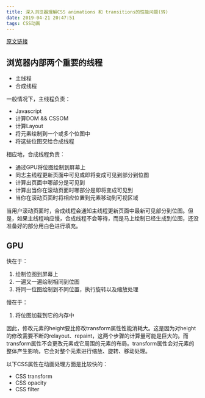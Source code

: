```yaml
---
title: 深入浏览器理解CSS animations 和 transitions的性能问题(转)
date: 2019-04-21 20:47:51
tags: CSS动画
---
```


[原文链接](https://blog.csdn.net/leer168/article/details/25917093)

## 浏览器内部两个重要的线程

* 主线程
* 合成线程

一般情况下，主线程负责：

* Javascript
* 计算DOM && CSSOM
* 计算Layout
* 将元素绘制到一个或多个位图中
* 将这些位图交给合成线程

相应地，合成线程负责：

* 通过GPU将位图绘制到屏幕上
* 同志主线程更新页面中可见或即将变成可见到部分到位图
* 计算出页面中哪部分是可见到
* 计算出当你在滚动页面时哪部分是即将变成可见到
* 当你在滚动页面时将相应位置到元素移动到可视区域

当用户滚动页面时，合成线程会通知主线程更新页面中最新可见部分到位图。但是，如果主线程响应慢，合成线程不会等待，而是马上绘制已经生成到位图，还没准备好的部分用白色进行填充。

## GPU

快在于：

1. 绘制位图到屏幕上
2. 一遍又一遍绘制相同到位图
3. 将同一位图绘制到不同位置，执行旋转以及缩放处理

慢在于：

1. 将位图加载到它的内存中

因此，修改元素的height要比修改transform属性性能消耗大。这是因为对height的修改需要不断的relayout、repaint，这两个步骤的计算量可能是巨大的。而transform属性不会更改元素或它周围的元素的布局。transform属性会对元素的整体产生影响，它会对整个元素进行缩放、旋转、移动处理。

以下CSS属性在动画处理方面是比较快的：

* CSS transform
* CSS opacity
* CSS filter
